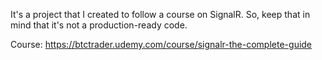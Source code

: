 It's a project that I created to follow a course on SignalR. So, keep that in mind that it's not a production-ready code. 

Course: https://btctrader.udemy.com/course/signalr-the-complete-guide

